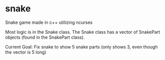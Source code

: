 # snake
Snake game made in c++ utilizing ncurses

Most logic is in the Snake class. The Snake class has a vector of SnakePart objects (found in the SnakePart class).

Current Goal: Fix snake to show 5 snake parts (only shows 3, even though the vector is 5 long)
